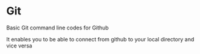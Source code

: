 # Git

Basic Git command line codes for Github

It enables you to be able to connect from github to your local directory and vice versa
